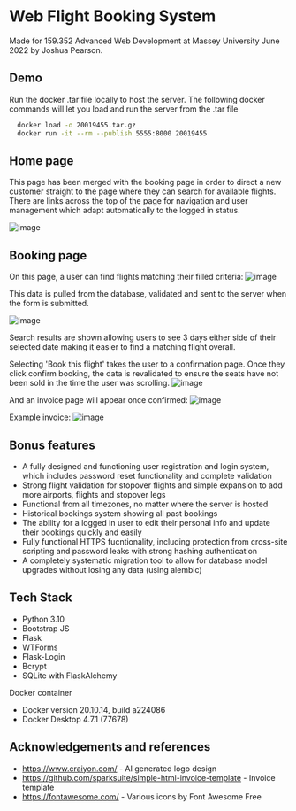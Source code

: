 # Web Flight Booking System


Made for 159.352 Advanced Web Development at Massey University June 2022 by Joshua Pearson.


## Demo

Run the docker .tar file locally to host the server.
The following docker commands will let you load and run the server from the .tar file

```bash
  docker load -o 20019455.tar.gz
  docker run -it --rm --publish 5555:8000 20019455
```

## Home page

This page has been merged with the booking page in order to direct a new customer straight to the page where they can search for available flights.
There are links across the top of the page for navigation and user management which adapt automatically to the logged in status.

![image](https://user-images.githubusercontent.com/36744690/175245961-be34398c-3a8e-4575-93e7-c6d3cfc208c3.png)


## Booking page

On this page, a user can find flights matching their filled criteria:
![image](https://user-images.githubusercontent.com/36744690/175246183-65182104-7c0c-4c56-8a84-81fac4561901.png)

This data is pulled from the database, validated and sent to the server when the form is submitted.

![image](https://user-images.githubusercontent.com/36744690/175246490-fe82edc5-2692-4c50-9a0d-79d1135a4cd7.png)

Search results are shown allowing users to see 3 days either side of their selected date making it easier to find a matching flight overall.


Selecting 'Book this flight' takes the user to a confirmation page. Once they click confirm booking, the data is revalidated to ensure the seats have not been sold in the time the user was scrolling.
![image](https://user-images.githubusercontent.com/36744690/175246800-fd26f0a4-dea4-4f8c-b2e2-43a86b695722.png)

And an invoice page will appear once confirmed:
![image](https://user-images.githubusercontent.com/36744690/175247060-ee42826b-6907-43d3-9b08-ca1fd80ad813.png)

Example invoice:
![image](https://user-images.githubusercontent.com/36744690/175247128-22062b83-7835-41d9-804a-1d794e282c42.png)

## Bonus features

- A fully designed and functioning user registration and login system, which includes password reset functionality and complete validation
- Strong flight validation for stopover flights and simple expansion to add more airports, flights and stopover legs
- Functional from all timezones, no matter where the server is hosted
- Historical bookings system showing all past bookings
- The ability for a logged in user to edit their personal info and update their bookings quickly and easily
- Fully functional HTTPS fucntionality, including protection from cross-site scripting and password leaks with strong hashing authentication
- A completely systematic migration tool to allow for database model upgrades without losing any data (using alembic)


## Tech Stack

- Python 3.10
- Bootstrap JS
- Flask
- WTForms
- Flask-Login
- Bcrypt
- SQLite with FlaskAlchemy

Docker container
- Docker version 20.10.14, build a224086
- Docker Desktop 4.7.1 (77678)


## Acknowledgements and references

- https://www.craiyon.com/ - AI generated logo design
- https://github.com/sparksuite/simple-html-invoice-template - Invoice template
- https://fontawesome.com/ - Various icons by Font Awesome Free
